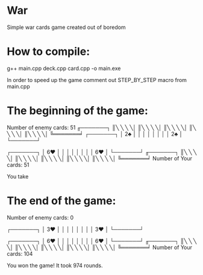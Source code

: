 # War
Simple war cards game created out of boredom

# How to compile:
  g++ main.cpp deck.cpp card.cpp -o main.exe

In order to speed up the game comment out STEP_BY_STEP macro from main.cpp

# The beginning of the game:
Number of enemy cards: 51
╓───────┐
║╲ ╲ ╲ ╲│
║╲ ╲ ╲ ╲│
║╲ ╲ ╲ ╲│
║╲ ╲ ╲ ╲│
║╲ ╲ ╲ ╲│
╚═══════╛
┌───────┐
│ 2♣    │
│       │
│       │
│       │
│    2♣ │
└───────┘

┌───────┐
│ 6♥    │
│       │
│       │
│       │
│    6♥ │
└───────┘
╓───────┐
║╲ ╲ ╲ ╲│
║╲ ╲ ╲ ╲│
║╲ ╲ ╲ ╲│
║╲ ╲ ╲ ╲│
║╲ ╲ ╲ ╲│
╚═══════╛
Number of Your cards: 51

You take


# The end of the game:
Number of enemy cards: 0
         
         
         
         
         
         
         
┌───────┐
│ 3♥    │
│       │
│       │
│       │
│    3♥ │
└───────┘

┌───────┐
│ 6♥    │
│       │
│       │
│       │
│    6♥ │
└───────┘
╓───────┐
║╲ ╲ ╲ ╲│
║╲ ╲ ╲ ╲│
║╲ ╲ ╲ ╲│
║╲ ╲ ╲ ╲│
║╲ ╲ ╲ ╲│
╚═══════╛
Number of Your cards: 104

You won the game!
It took 974 rounds.
